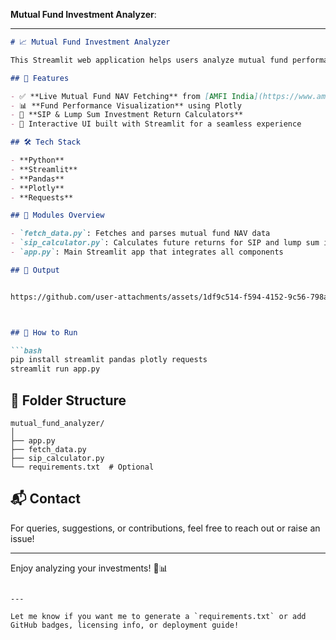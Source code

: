 **Mutual Fund Investment Analyzer**:

---

```markdown
# 📈 Mutual Fund Investment Analyzer

This Streamlit web application helps users analyze mutual fund performance using real-time data from AMFI India and estimate returns through SIP and lump sum calculators.

## 🚀 Features

- ✅ **Live Mutual Fund NAV Fetching** from [AMFI India](https://www.amfiindia.com/)
- 📊 **Fund Performance Visualization** using Plotly
- 🧮 **SIP & Lump Sum Investment Return Calculators**
- 🔎 Interactive UI built with Streamlit for a seamless experience

## 🛠️ Tech Stack

- **Python**
- **Streamlit**
- **Pandas**
- **Plotly**
- **Requests**

## 🧾 Modules Overview

- `fetch_data.py`: Fetches and parses mutual fund NAV data
- `sip_calculator.py`: Calculates future returns for SIP and lump sum investments
- `app.py`: Main Streamlit app that integrates all components

## 📸 Output


https://github.com/user-attachments/assets/1df9c514-f594-4152-9c56-798aae30441e



## 🧠 How to Run

```bash
pip install streamlit pandas plotly requests
streamlit run app.py
```

## 📂 Folder Structure

```
mutual_fund_analyzer/
│
├── app.py
├── fetch_data.py
├── sip_calculator.py
└── requirements.txt  # Optional
```

## 📬 Contact

For queries, suggestions, or contributions, feel free to reach out or raise an issue!

---

Enjoy analyzing your investments! 💸📊
```

---

Let me know if you want me to generate a `requirements.txt` or add GitHub badges, licensing info, or deployment guide!
